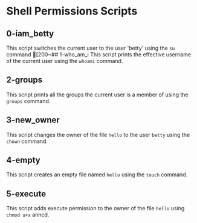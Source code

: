 # Shell Permissions Scripts

## 0-iam_betty
This script switches the current user to the user 'betty' using the `su` command 
[200~## 1-who_am_i
This script prints the effective username of the current user using the `whoami` command.
## 2-groups
This script prints all the groups the current user is a member of using the `groups` command.
## 3-new_owner
This script changes the owner of the file `hello` to the user `betty` using the `chown` command.
## 4-empty
This script creates an empty file named `hello` using the `touch` command.
## 5-execute
This script adds execute permission to the owner of the file `hello` using `chmod u+x` anncd.
